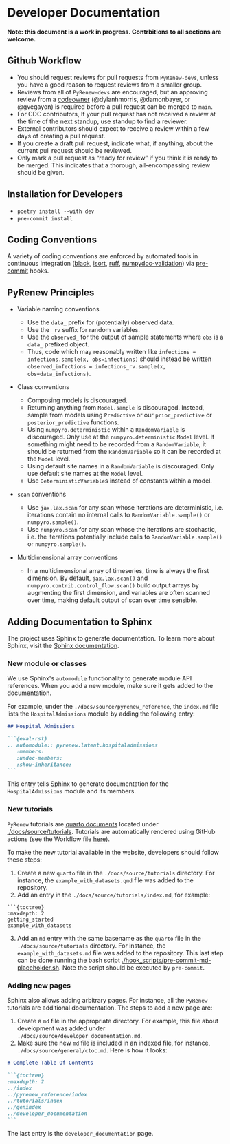 # Developer Documentation

**Note: this document is a work in progress. Contrbitions to all sections are welcome.**

## Github Workflow

- You should request reviews for pull requests from `PyRenew-devs`, unless you have a good reason to request reviews from a smaller group.
- Reviews from all of `PyRenew-devs` are  encouraged, but an approving review from a [codeowner](https://github.com/CDCgov/PyRenew/blob/main/.github/CODEOWNERS) (@dylanhmorris, @damonbayer, or @gvegayon) is required before a pull request can be merged to `main`.
- For CDC contributors, If your pull request has not received a review at the time of the next standup, use standup to find a reviewer.
- External contributors should expect to receive a review within a few days of creating a pull request.
- If you create a draft pull request, indicate what, if anything, about the current pull request should be reviewed.
- Only mark a pull request as “ready for review” if you think it is ready to be merged. This indicates that a thorough, all-encompassing review should be given.

## Installation for Developers

- `poetry install --with dev`
- `pre-commit install`

## Coding Conventions

A variety of coding conventions are enforced by automated tools in continuous integration ([black](https://github.com/psf/black), [isort](https://github.com/PyCQA/isort), [ruff](https://github.com/astral-sh/ruff), [numpydoc-validation](https://github.com/numpy/numpydoc)) via [pre-commit](https://github.com/pre-commit/pre-commit) hooks.

## PyRenew Principles

- Variable naming conventions

  - Use the `data_` prefix for (potentially) observed data.
  - Use the `_rv` suffix for random variables.
  - Use the `observed_` for the output of sample statements where `obs` is a `data_` prefixed object.
  - Thus, code which may reasonably written like `infections = infections.sample(x, obs=infections)` should instead be written `observed_infections = infections_rv.sample(x, obs=data_infections)`.

- Class conventions

  - Composing models is discouraged.
  - Returning anything from `Model.sample` is discouraged. Instead, sample from models using `Predictive` or our `prior_predictive` or `posterior_predictive` functions.
  - Using `numpyro.deterministic` within a `RandomVariable` is discouraged. Only use at the `numpyro.deterministic` `Model` level. If something might need to be recorded from a `RandomVariable`, it should be returned from the `RandomVariable` so it can be recorded at the `Model` level.
  - Using default site names in a `RandomVariable` is discouraged. Only use default site names at the `Model` level.
  - Use `DeterministicVariable`s instead of constants within a model.

- `scan` conventions

  - Use `jax.lax.scan` for any scan whose iterations are deterministic, i.e. iterations contain no internal calls to `RandomVariable.sample()` or `numpyro.sample()`.
  - Use `numpyro.scan` for any scan whose the iterations are stochastic, i.e. the iterations potentially include calls to `RandomVariable.sample()` or `numpyro.sample()`.

- Multidimensional array conventions

  - In a multidimensional array of timeseries, time is always the first dimension. By default, `jax.lax.scan()` and `numpyro.contrib.control_flow.scan()` build output arrays by augmenting the first dimension, and variables are often scanned over time, making default output of scan over time sensible.

## Adding Documentation to Sphinx

The project uses Sphinx to generate documentation. To learn more about Sphinx, visit the [Sphinx documentation](https://www.sphinx-doc.org/en/master/).

### New module or classes
We use Sphinx's `automodule` functionality to generate module API references. When you add a new module, make sure it gets added to the documentation.

For example, under the `./docs/source/pyrenew_reference`, the `index.md` file lists the `HospitalAdmissions` module by adding the following entry:

````markdown
## Hospital Admissions

```{eval-rst}
.. automodule:: pyrenew.latent.hospitaladmissions
   :members:
   :undoc-members:
   :show-inheritance:
```
````

This entry tells Sphinx to generate documentation for the `HospitalAdmissions` module and its members.

### New tutorials

`PyRenew` tutorials are [quarto documents](https://quarto.org) located under [./docs/source/tutorials](https://github.com/CDCgov/PyRenew/tree/main/docs/source/tutorials). Tutorials are automatically rendered using GitHub actions (see the Workflow file [here](https://github.com/CDCgov/PyRenew/actions/workflows/website.yaml)).

To make the new tutorial available in the website, developers should follow these steps:

1. Create a new `quarto` file in the `./docs/source/tutorials` directory. For instance, the `example_with_datasets.qmd` file was added to the repository.
2. Add an entry in the `./docs/source/tutorials/index.md`, for example:

```RST
```{toctree}
:maxdepth: 2
getting_started
example_with_datasets
```

3. Add an `md` entry with the same basename as the `quarto` file in the `./docs/source/tutorials` directory. For instance, the `example_with_datasets.md` file was added to the repository. This last step can be done running the bash script [./hook_scripts/pre-commit-md-placeholder.sh](https://github.com/CDCgov/PyRenew/blob/main/hook_scripts/pre-commit-md-placeholder.sh). Note the script should be executed by `pre-commit`.

### Adding new pages

Sphinx also allows adding arbitrary pages. For instance, all the `PyRenew` tutorials are additional documentation. The steps to add a new page are:

1. Create a `md` file in the appropriate directory. For example, this file about development was added under `./docs/source/developer_documentation.md`.
2. Make sure the new `md` file is included in an indexed file, for instance, `./docs/source/general/ctoc.md`. Here is how it looks:

````markdown
# Complete Table Of Contents

```{toctree}
:maxdepth: 2
../index
../pyrenew_reference/index
../tutorials/index
../genindex
../developer_documentation
```
````

The last entry is the `developer_documentation` page.
